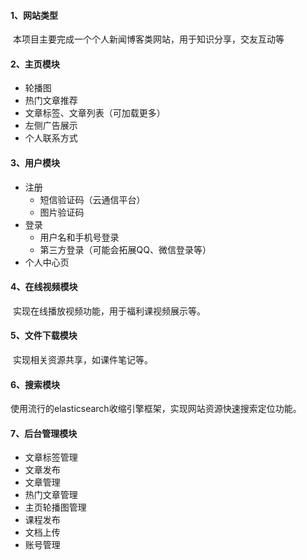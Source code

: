 
#### 1、网站类型

​	本项目主要完成一个个人新闻博客类网站，用于知识分享，交友互动等



#### 2、主页模块

- 轮播图
- 热门文章推荐
- 文章标签、文章列表（可加载更多）
- 左侧广告展示
- 个人联系方式



#### 3、用户模块

- 注册
  - 短信验证码（云通信平台）
  - 图片验证码
- 登录
  - 用户名和手机号登录
  - 第三方登录（可能会拓展QQ、微信登录等）
- 个人中心页



#### 4、在线视频模块

​	实现在线播放视频功能，用于福利课视频展示等。



#### 5、文件下载模块

​	实现相关资源共享，如课件笔记等。



#### 6、搜索模块

​	使用流行的elasticsearch收缩引擎框架，实现网站资源快速搜索定位功能。



#### 7、后台管理模块

- 文章标签管理
- 文章发布
- 文章管理
- 热门文章管理
- 主页轮播图管理
- 课程发布
- 文档上传
- 账号管理